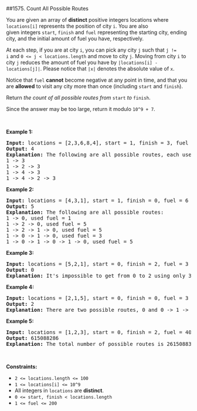 ##1575. Count All Possible Routes
<p>You are given an array of <strong>distinct</strong> positive integers locations&nbsp;where <code>locations[i]</code> represents the position of city <code>i</code>. You are also given&nbsp;integers&nbsp;<code>start</code>,&nbsp;<code>finish</code>&nbsp;and&nbsp;<code>fuel</code>&nbsp;representing the starting city, ending city, and the initial amount of fuel you have, respectively.</p>

<p>At each step, if you are at city&nbsp;<code>i</code>, you can pick any city&nbsp;<code>j</code>&nbsp;such that <code>j != i</code>&nbsp;and&nbsp;<code>0 &lt;= j &lt; locations.length</code>&nbsp;and move to city <code>j</code>.&nbsp;Moving from city <code>i</code> to city <code>j</code> reduces the amount of fuel you have by&nbsp;<code>|locations[i] - locations[j]|</code>.&nbsp;Please notice that <code>|x|</code>&nbsp;denotes the absolute value of <code>x</code>.</p>

<p>Notice that&nbsp;<code>fuel</code>&nbsp;<strong>cannot</strong> become negative at any point in time, and that you are <strong>allowed</strong> to visit any city more than once (including <code>start</code>&nbsp;and&nbsp;<code>finish</code>).</p>

<p>Return <em>the count of all possible routes from&nbsp;</em><code>start</code>&nbsp;<em>to</em>&nbsp;<code>finish</code>.</p>

<p>Since the answer&nbsp;may be too large,&nbsp;return it modulo&nbsp;<code>10^9 + 7</code>.</p>

<p>&nbsp;</p>
<p><strong>Example 1:</strong></p>

<pre>
<strong>Input:</strong> locations = [2,3,6,8,4], start = 1, finish = 3, fuel = 5
<strong>Output:</strong> 4
<strong>Explanation:</strong>&nbsp;The following are all possible routes, each uses 5 units of fuel:
1 -&gt; 3
1 -&gt; 2 -&gt; 3
1 -&gt; 4 -&gt; 3
1 -&gt; 4 -&gt; 2 -&gt; 3
</pre>

<p><strong>Example 2:</strong></p>

<pre>
<strong>Input:</strong> locations = [4,3,1], start = 1, finish = 0, fuel = 6
<strong>Output:</strong> 5
<strong>Explanation: </strong>The following are all possible routes:
1 -&gt; 0, used fuel = 1
1 -&gt; 2 -&gt; 0, used fuel = 5
1 -&gt; 2 -&gt; 1 -&gt; 0, used fuel = 5
1 -&gt; 0 -&gt; 1 -&gt; 0, used fuel = 3
1 -&gt; 0 -&gt; 1 -&gt; 0 -&gt; 1 -&gt; 0, used fuel = 5
</pre>

<p><strong>Example 3:</strong></p>

<pre>
<strong>Input:</strong> locations = [5,2,1], start = 0, finish = 2, fuel = 3
<strong>Output:</strong> 0
<b>Explanation: </b>It&#39;s impossible to get from 0 to 2 using only 3 units of fuel since the shortest route needs 4 units of fuel.</pre>

<p><strong>Example 4:</strong></p>

<pre>
<strong>Input:</strong> locations = [2,1,5], start = 0, finish = 0, fuel = 3
<strong>Output:</strong> 2
<strong>Explanation:</strong>&nbsp;There are two possible routes, 0 and 0 -&gt; 1 -&gt; 0.</pre>

<p><strong>Example 5:</strong></p>

<pre>
<strong>Input:</strong> locations = [1,2,3], start = 0, finish = 2, fuel = 40
<strong>Output:</strong> 615088286
<strong>Explanation: </strong>The total number of possible routes is 2615088300. Taking this number modulo 10^9 + 7 gives us 615088286.
</pre>

<p>&nbsp;</p>
<p><strong>Constraints:</strong></p>

<ul>
	<li><code>2 &lt;= locations.length &lt;= 100</code></li>
	<li><code>1 &lt;= locations[i] &lt;= 10^9</code></li>
	<li>All integers in&nbsp;<code>locations</code>&nbsp;are&nbsp;<strong>distinct</strong>.</li>
	<li><code>0 &lt;= start, finish &lt;&nbsp;locations.length</code></li>
	<li><code><font face="monospace">1 &lt;= fuel &lt;= 200</font></code></li>
</ul>
